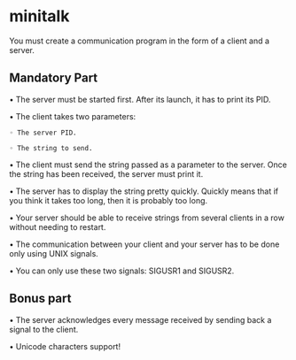 # minitalk

You must create a communication program in the form of a client and a server.

## Mandatory Part

• The server must be started first. After its launch, it has to print its PID.

• The client takes two parameters:

    ◦ The server PID.

    ◦ The string to send.

• The client must send the string passed as a parameter to the server. Once the string has been received, the server must print it.

• The server has to display the string pretty quickly. Quickly means that if you think it takes too long, then it is probably too long.

• Your server should be able to receive strings from several clients in a row without needing to restart.

• The communication between your client and your server has to be done only using UNIX signals.

• You can only use these two signals: SIGUSR1 and SIGUSR2.

## Bonus part

• The server acknowledges every message received by sending back a signal to the client.

• Unicode characters support!
